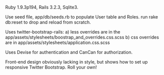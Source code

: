 Ruby 1.9.3p194, Rails 3.2.3, Sqlite3. 

Use seed file, app/db/seeds.rb to populate User table and Roles. run rake db:reset to drop and reload from scratch.

Uses twitter-bootstrap-rails:
	a) less overrides are in the app/assets/stylesheets/boostrap_and_overrides.css.scss
	b) css overrides are in app/assets/stylesheets/application.css.scss
	
Uses Devise for authentication and CanCan for authorization. 

Front-end design obviously lacking in style, but shows how to set up responsive Twitter Bootstrap. Roll your own!
